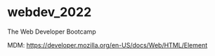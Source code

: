 # webdev_2022

The Web Developer Bootcamp

MDM: https://developer.mozilla.org/en-US/docs/Web/HTML/Element
